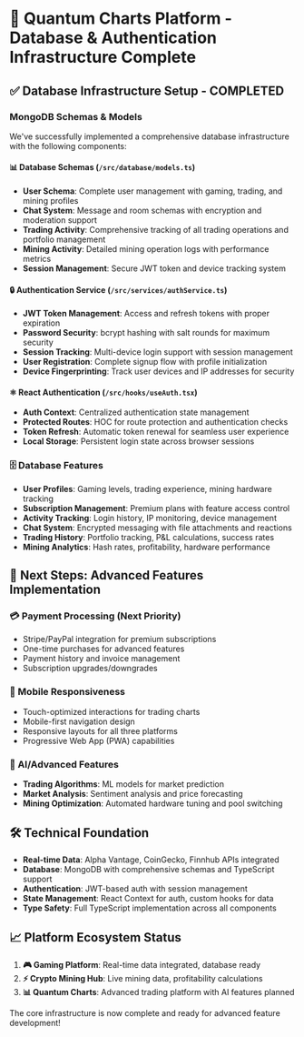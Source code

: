 # 🚀 Quantum Charts Platform - Database & Authentication Infrastructure Complete

## ✅ Database Infrastructure Setup - COMPLETED

### MongoDB Schemas & Models
We've successfully implemented a comprehensive database infrastructure with the following components:

#### 📊 Database Schemas (`/src/database/models.ts`)
- **User Schema**: Complete user management with gaming, trading, and mining profiles
- **Chat System**: Message and room schemas with encryption and moderation support  
- **Trading Activity**: Comprehensive tracking of all trading operations and portfolio management
- **Mining Activity**: Detailed mining operation logs with performance metrics
- **Session Management**: Secure JWT token and device tracking system

#### 🔒 Authentication Service (`/src/services/authService.ts`)
- **JWT Token Management**: Access and refresh tokens with proper expiration
- **Password Security**: bcrypt hashing with salt rounds for maximum security
- **Session Tracking**: Multi-device login support with session management
- **User Registration**: Complete signup flow with profile initialization
- **Device Fingerprinting**: Track user devices and IP addresses for security

#### ⚛️ React Authentication (`/src/hooks/useAuth.tsx`)
- **Auth Context**: Centralized authentication state management
- **Protected Routes**: HOC for route protection and authentication checks
- **Token Refresh**: Automatic token renewal for seamless user experience
- **Local Storage**: Persistent login state across browser sessions

### 🗄️ Database Features
- **User Profiles**: Gaming levels, trading experience, mining hardware tracking
- **Subscription Management**: Premium plans with feature access control
- **Activity Tracking**: Login history, IP monitoring, device management
- **Chat System**: Encrypted messaging with file attachments and reactions
- **Trading History**: Portfolio tracking, P&L calculations, success rates
- **Mining Analytics**: Hash rates, profitability, hardware performance

## 🎯 Next Steps: Advanced Features Implementation

### 💳 Payment Processing (Next Priority)
- Stripe/PayPal integration for premium subscriptions
- One-time purchases for advanced features
- Payment history and invoice management
- Subscription upgrades/downgrades

### 📱 Mobile Responsiveness 
- Touch-optimized interactions for trading charts
- Mobile-first navigation design
- Responsive layouts for all three platforms
- Progressive Web App (PWA) capabilities

### 🤖 AI/Advanced Features
- **Trading Algorithms**: ML models for market prediction
- **Market Analysis**: Sentiment analysis and price forecasting  
- **Mining Optimization**: Automated hardware tuning and pool switching

## 🛠️ Technical Foundation
- **Real-time Data**: Alpha Vantage, CoinGecko, Finnhub APIs integrated
- **Database**: MongoDB with comprehensive schemas and TypeScript support
- **Authentication**: JWT-based auth with session management
- **State Management**: React Context for auth, custom hooks for data
- **Type Safety**: Full TypeScript implementation across all components

## 📈 Platform Ecosystem Status
1. **🎮 Gaming Platform**: Real-time data integrated, database ready
2. **⚡ Crypto Mining Hub**: Live mining data, profitability calculations  
3. **📊 Quantum Charts**: Advanced trading platform with AI features planned

The core infrastructure is now complete and ready for advanced feature development!